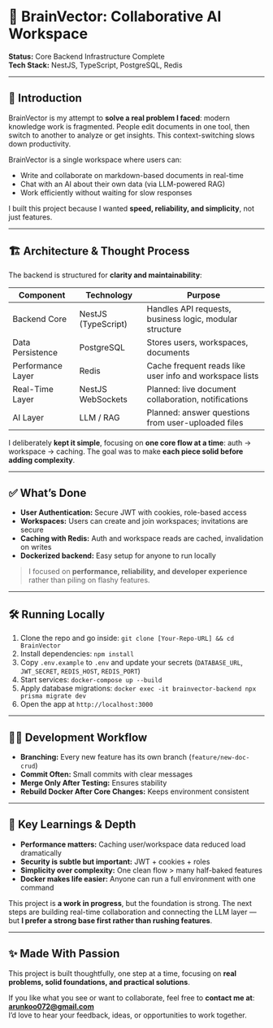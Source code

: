 # 🧠 BrainVector: Collaborative AI Workspace

**Status:** Core Backend Infrastructure Complete  
**Tech Stack:** NestJS, TypeScript, PostgreSQL, Redis  

---

## 🎯 Introduction

BrainVector is my attempt to **solve a real problem I faced**: modern knowledge work is fragmented. People edit documents in one tool, then switch to another to analyze or get insights. This context-switching slows down productivity.

BrainVector is a single workspace where users can:

- Write and collaborate on markdown-based documents in real-time  
- Chat with an AI about their own data (via LLM-powered RAG)  
- Work efficiently without waiting for slow responses  

I built this project because I wanted **speed, reliability, and simplicity**, not just features.

---

## 🏗️ Architecture & Thought Process

The backend is structured for **clarity and maintainability**:

| Component           | Technology          | Purpose |
|--------------------|------------------|---------|
| Backend Core        | NestJS (TypeScript) | Handles API requests, business logic, modular structure |
| Data Persistence    | PostgreSQL        | Stores users, workspaces, documents |
| Performance Layer   | Redis             | Cache frequent reads like user info and workspace lists |
| Real-Time Layer     | NestJS WebSockets | Planned: live document collaboration, notifications |
| AI Layer            | LLM / RAG         | Planned: answer questions from user-uploaded files |

I deliberately **kept it simple**, focusing on **one core flow at a time**: auth → workspace → caching. The goal was to make **each piece solid before adding complexity**.

---

## ✅ What’s Done

- **User Authentication:** Secure JWT with cookies, role-based access  
- **Workspaces:** Users can create and join workspaces; invitations are secure  
- **Caching with Redis:** Auth and workspace reads are cached, invalidation on writes  
- **Dockerized backend:** Easy setup for anyone to run locally  

> I focused on **performance, reliability, and developer experience** rather than piling on flashy features.

---

## 🛠️ Running Locally

1. Clone the repo and go inside: `git clone [Your-Repo-URL] && cd BrainVector`  
2. Install dependencies: `npm install`  
3. Copy `.env.example` to `.env` and update your secrets (`DATABASE_URL`, `JWT_SECRET`, `REDIS_HOST`, `REDIS_PORT`)  
4. Start services: `docker-compose up --build`  
5. Apply database migrations: `docker exec -it brainvector-backend npx prisma migrate dev`  
6. Open the app at `http://localhost:3000`

---

## 🧑‍💻 Development Workflow

- **Branching:** Every new feature has its own branch (`feature/new-doc-crud`)  
- **Commit Often:** Small commits with clear messages  
- **Merge Only After Testing:** Ensures stability  
- **Rebuild Docker After Core Changes:** Keeps environment consistent  

---

## 🌟 Key Learnings & Depth

- **Performance matters:** Caching user/workspace data reduced load dramatically  
- **Security is subtle but important:** JWT + cookies + roles  
- **Simplicity over complexity:** One clean flow > many half-baked features  
- **Docker makes life easier:** Anyone can run a full environment with one command  

This project is **a work in progress**, but the foundation is strong. The next steps are building real-time collaboration and connecting the LLM layer — but **I prefer a strong base first rather than rushing features**.

---

## ✨ Made With Passion

This project is built thoughtfully, one step at a time, focusing on **real problems, solid foundations, and practical solutions**.  

If you like what you see or want to collaborate, feel free to **contact me at**: **arunkoo072@gmail.com**  
I’d love to hear your feedback, ideas, or opportunities to work together.
